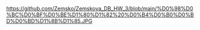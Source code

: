 https://github.com/Zemsko/Zemskova_DB_HW_3/blob/main/%D0%98%D0%BC%D0%BF%D0%BE%D1%80%D1%82%20%D0%B4%D0%B0%D0%BD%D0%BD%D1%8B%D1%85.JPG
